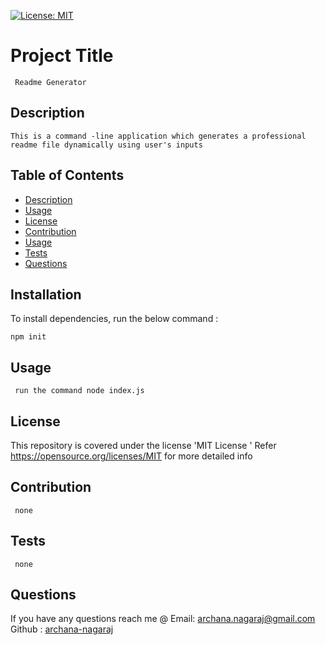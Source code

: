 
  [![License: MIT](https://img.shields.io/badge/License-MIT-yellow.svg)](https://opensource.org/licenses/MIT)


  #  Project Title
     Readme Generator
    
  ##  Description
    This is a command -line application which generates a professional readme file dynamically using user's inputs


  ## Table of Contents

  * [Description](#description)
  * [Usage](#usage)
  * [License](#license)
  * [Contribution](#contribution)
  * [Usage](#usage)
  * [Tests](#tests)
  * [Questions](#questions)


  ## Installation

  To install dependencies, run the below command :

    npm init



  ## Usage
     run the command node index.js


  ## License

  This repository is covered under the license 'MIT License
  ' 
  Refer https://opensource.org/licenses/MIT for more detailed info 
    
  
  ## Contribution
     none

  ## Tests
     none

## Questions

If you have any questions reach me @ 
Email: [archana.nagaraj@gmail.com](mailto:archana.nagaraj@gmail.com)
Github : [archana-nagaraj](https://github.com/archana-nagaraj)

